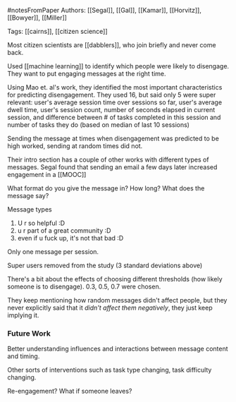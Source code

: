 #notesFromPaper
Authors: [[Segal]], [[Gal]], [[Kamar]], [[Horvitz]], [[Bowyer]], [[Miller]]

Tags: [[cairns]], [[citizen science]]

Most citizen scientists are [[dabblers]], who join briefly and never come back.

Used [[machine learning]] to identify which people were likely to disengage. They want to put engaging messages at the right time.

Using Mao et. al's work, they identified the most important characteristics for predicting disengagement. They used 16, but said only 5 were super relevant: user's average session time over sessions so far, user's average dwell time, user's session count, number of seconds elapsed in current session, and difference between # of tasks completed in this session and number of tasks they do (based on median of last 10 sessions)

Sending the message at times when disengagement was predicted to be high worked, sending at random times did not.

Their intro section has a couple of other works with different types of messages. Segal found that sending an email a few days later increased engagement in a [[MOOC]]

What format do you give the message in? How long? What does the message say?

Message types
 1) U r so helpful :D
 2) u r part of a great community :D
 3) even if u fuck up, it's not that bad :D

Only one message per session.

Super users removed from the study (3 standard deviations above)

There's a bit about the effects of choosing different thresholds (how likely someone is to disengage). 0.3, 0.5, 0.7 were chosen.

They keep mentioning how random messages didn't affect people, but they never explicitly said that it *didn't affect them negatively*, they just keep implying it. 

### Future Work

Better understanding influences and interactions between message content and timing. 

Other sorts of interventions such as task type changing, task difficulty changing.

Re-engagement? What if someone leaves?
